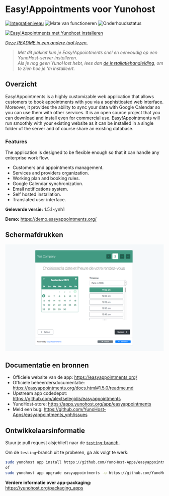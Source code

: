 <!--
NB: Deze README is automatisch gegenereerd door <https://github.com/YunoHost/apps/tree/master/tools/readme_generator>
Hij mag NIET handmatig aangepast worden.
-->

# Easy!Appointments voor Yunohost

[![Integratieniveau](https://apps.yunohost.org/badge/integration/easyappointments)](https://ci-apps.yunohost.org/ci/apps/easyappointments/)
![Mate van functioneren](https://apps.yunohost.org/badge/state/easyappointments)
![Onderhoudsstatus](https://apps.yunohost.org/badge/maintained/easyappointments)

[![Easy!Appointments met Yunohost installeren](https://install-app.yunohost.org/install-with-yunohost.svg)](https://install-app.yunohost.org/?app=easyappointments)

*[Deze README in een andere taal lezen.](./ALL_README.md)*

> *Met dit pakket kun je Easy!Appointments snel en eenvoudig op een YunoHost-server installeren.*  
> *Als je nog geen YunoHost hebt, lees dan [de installatiehandleiding](https://yunohost.org/install), om te zien hoe je 'm installeert.*

## Overzicht

Easy!Appointments is a highly customizable web application that allows customers to book appointments with you via a sophisticated web interface. Moreover, it provides the ability to sync your data with Google Calendar so you can use them with other services. It is an open source project that you can download and install even for commercial use. Easy!Appointments will run smoothly with your existing website as it can be installed in a single folder of the server and of course share an existing database.

### Features
The application is designed to be flexible enough so that it can handle any enterprise work flow.

- Customers and appointments management.
- Services and providers organization.
- Working plan and booking rules.
- Google Calendar synchronization.
- Email notifications system.
- Self hosted installation.
- Translated user interface.


**Geleverde versie:** 1.5.1~ynh1

**Demo:** <https://demo.easyappointments.org/>

## Schermafdrukken

![Schermafdrukken van Easy!Appointments](./doc/screenshots/screenshots.png)

## Documentatie en bronnen

- Officiele website van de app: <https://easyappointments.org/>
- Officiele beheerdersdocumentatie: <https://easyappointments.org/docs.html#1.5.0/readme.md>
- Upstream app codedepot: <https://github.com/alextselegidis/easyappointments>
- YunoHost-store: <https://apps.yunohost.org/app/easyappointments>
- Meld een bug: <https://github.com/YunoHost-Apps/easyappointments_ynh/issues>

## Ontwikkelaarsinformatie

Stuur je pull request alsjeblieft naar de [`testing`-branch](https://github.com/YunoHost-Apps/easyappointments_ynh/tree/testing).

Om de `testing`-branch uit te proberen, ga als volgt te werk:

```bash
sudo yunohost app install https://github.com/YunoHost-Apps/easyappointments_ynh/tree/testing --debug
of
sudo yunohost app upgrade easyappointments -u https://github.com/YunoHost-Apps/easyappointments_ynh/tree/testing --debug
```

**Verdere informatie over app-packaging:** <https://yunohost.org/packaging_apps>
